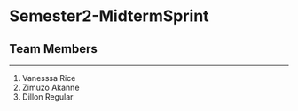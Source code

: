 # Semester2-MidtermSprint

## Team Members
---
1. Vanesssa Rice
2. Zimuzo Akanne
3. Dillon Regular

## 
